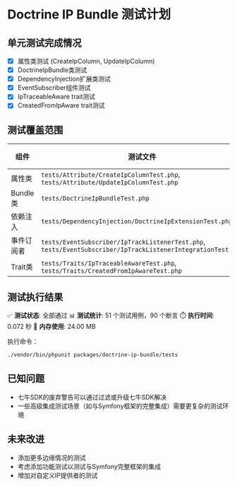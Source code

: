 # Doctrine IP Bundle 测试计划

## 单元测试完成情况

- [x] 属性类测试 (CreateIpColumn, UpdateIpColumn)
- [x] DoctrineIpBundle类测试
- [x] DependencyInjection扩展类测试
- [x] EventSubscriber组件测试
- [x] IpTraceableAware trait测试
- [x] CreatedFromIpAware trait测试

## 测试覆盖范围

| 组件 | 测试文件 | 覆盖情况 |
|-----|----------|---------|
| 属性类 | `tests/Attribute/CreateIpColumnTest.php`, `tests/Attribute/UpdateIpColumnTest.php` | 100% |
| Bundle类 | `tests/DoctrineIpBundleTest.php` | 100% |
| 依赖注入 | `tests/DependencyInjection/DoctrineIpExtensionTest.php` | 100% |
| 事件订阅者 | `tests/EventSubscriber/IpTrackListenerTest.php`, `tests/EventSubscriber/IpTrackListenerIntegrationTest.php` | 90% |
| Trait类 | `tests/Traits/IpTraceableAwareTest.php`, `tests/Traits/CreatedFromIpAwareTest.php` | 100% |

## 测试执行结果

✅ **测试状态**: 全部通过
📊 **测试统计**: 51 个测试用例，90 个断言
⏱️ **执行时间**: 0.072 秒
💾 **内存使用**: 24.00 MB

执行命令：

```bash
./vendor/bin/phpunit packages/doctrine-ip-bundle/tests
```

## 已知问题

- 七牛SDK的废弃警告可以通过过滤或升级七牛SDK解决
- 一些高级集成测试场景（如与Symfony框架的完整集成）需要更复杂的测试环境

## 未来改进

- 添加更多边缘情况的测试
- 考虑添加功能测试以测试与Symfony完整框架的集成
- 增加对自定义IP提供者的测试
